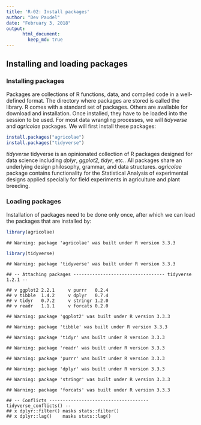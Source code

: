 ```yaml
---
title: 'R-02: Install packages'
author: "Dev Paudel"
date: "February 3, 2018"
output:
      html_document:
        keep_md: true
---
```



## Installing and loading packages

### Installing packages
Packages are collections of R functions, data, and compiled code in a well-defined format. The directory where packages are stored is called the library. R comes with a standard set of packages. Others are available for download and installation. Once installed, they have to be loaded into the session to be used.
For most data wrangling processes, we will _tidyverse_ and _agricolae_ packages.
We will first install these packages:
```r
install.packages("agricolae")
install.packages("tidyverse")
```

_tidyverse_ tidyverse is an opinionated collection of R packages designed for data science including _dplyr_, _ggplot2_, _tidyr_, etc.. All packages share an underlying design philosophy, grammar, and data structures. 
_agricolae_ package contains functionality for the Statistical Analysis of experimental designs applied specially for field experiments in agriculture and plant breeding.

### Loading packages

Installation of packages need to be done only once, after which we can load the packages that are installed by:


```r
library(agricolae)
```

```
## Warning: package 'agricolae' was built under R version 3.3.3
```

```r
library(tidyverse)
```

```
## Warning: package 'tidyverse' was built under R version 3.3.3
```

```
## -- Attaching packages ---------------------------------- tidyverse 1.2.1 --
```

```
## v ggplot2 2.2.1     v purrr   0.2.4
## v tibble  1.4.2     v dplyr   0.7.4
## v tidyr   0.7.2     v stringr 1.2.0
## v readr   1.1.1     v forcats 0.2.0
```

```
## Warning: package 'ggplot2' was built under R version 3.3.3
```

```
## Warning: package 'tibble' was built under R version 3.3.3
```

```
## Warning: package 'tidyr' was built under R version 3.3.3
```

```
## Warning: package 'readr' was built under R version 3.3.3
```

```
## Warning: package 'purrr' was built under R version 3.3.3
```

```
## Warning: package 'dplyr' was built under R version 3.3.3
```

```
## Warning: package 'stringr' was built under R version 3.3.3
```

```
## Warning: package 'forcats' was built under R version 3.3.3
```

```
## -- Conflicts ------------------------------------- tidyverse_conflicts() --
## x dplyr::filter() masks stats::filter()
## x dplyr::lag()    masks stats::lag()
```
